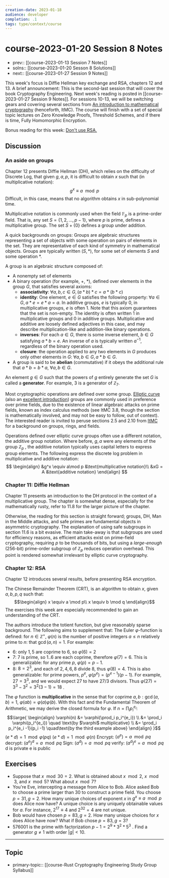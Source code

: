```yaml
---
creation-date: 2023-01-18
audience: developer
completion: .1
tags: type/context/course
---
```

# course-2023-01-20 Session 8 Notes
- prev:: [[course-2023-01-13 Session 7 Notes]]
- solns:: [[course-2023-01-20 Sesson 8 Solutions]]
- next:: [[course-2023-01-27 Session 9 Notes]]

This week's focus is Diffie Hellman key exchange and RSA, chapters 12 and 13. A brief announcement: This is the second-last session that will cover the book Cryptography Engineering. Next week's reading is posted in [[course-2023-01-27 Session 9 Notes]]. For sessions 10-13, we will be switching gears and covering several sections from [An introduction to mathematical cryptography](https://drive.google.com/drive/u/0/folders/1ILBHUZrDZDku3HfK1yyp6AbBD_F3nRm5) (henceforth, ItMC).  The course will finish with a set of special topic lectures on Zero Knowledge Proofs, Threshold Schemes, and if there is time, Fully Homomorphic Encryption.

Bonus reading for this week: [Don't use RSA.](https://github.com/trailofbits/publications/blob/master/papers/rsagtfo.pdf)

## Discussion
### An aside on groups
Chapter 12 presents Diffie Hellman (DH), which relies on the difficulty of Discrete Log, that given $g,a,p$, it is difficult to obtain $x$ such that (in multiplicative notation):
$$g^x \equiv a\mod p$$
Difficult, in this case, means that no algorithm obtains $x$ in sub-polynomial time.

Multiplicative notation is commonly used when the field $\mathbb F_p$ is a prime-order field. That is, any set $S=\{1,2,...,p-1\}$, where $p$ is prime, defines a multiplicative group. The set $S+\{0\}$ defines a group under addition.

A quick backgrounds on groups: Groups are algebraic structures representing a set of objects with some operation on pairs of elements in the set. They are representative of each kind of symmetry in mathematical objects. Groups are typically written $(S,*)$, for some set of elements $S$ and some operation $*$.

A group is an algebraic structure composed of:
- A nonempty set of elements
- A binary operation (for example, $+$, $*$), defined over elements in the group $G$, that satisfies several axioms:
    - **associativity**: $\forall a,b,c\in G, (a*b)*c=a*(b*c)$
    - **identity**: One element, $e\in G$ satisfies the following property: $\forall a\in G, a*e = e*a = a$. In additive groups, $e$ is typically $0$, in multiplicative groups, $e$ is often $1$. Note that this axiom guarantees that the set is non-empty. The identity is often written $1$ in multiplicative groups and $0$ in additive groups. Multiplicative and additive are loosely defined adjectives in this case, and may describe multiplication-like and addition-like binary operations.
    - **inverses**: For each $a\in G,$ there is some inverse element, $b\in G$ satisfying $a*b=e$. An inverse of $a$ is typically written $a^{-1}$, regardless of the binary operation used.
    - **closure**: the operation applied to any two elements in $G$ produces only other elements in $G$: $\forall a,b\in G, a*b\in G$.
- A group is said to be **abelian** (commutative) if it obeys the additional rule that $a*b=b*a,\ \forall a,b\in G$.

An element $g\in G$ such that the powers of $g$ entirely generate the set $G$ is called a **generator**. For example, $3$ is a generator of $\mathbb Z_7$.

Most cryptographic operations are defined over some group. [Elliptic curve](https://curves.xargs.org/) (also an [excellent introduction](https://research.nccgroup.com/2021/11/18/an-illustrated-guide-to-elliptic-curve-cryptography-validation/)) groups are commonly used in preference over prime fields, due to the existence of linear algebraic attacks on prime fields, known as index calculus methods (see ItMC 3.8, though the section is mathematically involved, and may not be easy to follow, out of context). The interested reader is invited to peruse sections 2.5 and 2.10 from [ItMC](https://drive.google.com/drive/u/0/folders/1ILBHUZrDZDku3HfK1yyp6AbBD_F3nRm5) for a background on groups, rings, and fields.

Operations defined over elliptic curve groups often use a different notation, the additive group notation. Where before, $g,a$ were any elements of the group $\mathbb Z_p$ , the additive notation typically uses capital letters to express group elements. The following express the discrete log problem in multiplicative and additive notation:
$$
\begin{align}
&g^x \equiv a\mod p &\text{multiplicative notation}\\
&xG = A &\text{additive notation}
\end{align}
$$

### Chapter 11: Diffie Hellman
Chapter 11 presents an introduction to the DH protocol in the context of a multiplicative group. The chapter is somewhat dense, especially for the mathematically rusty, refer to 11.8 for the larger picture of the chapter.

Otherwise, the reading for this section is straight forward; groups, DH, Man in the Middle attacks, and safe primes are fundamental objects in asymmetric cryptography. The explanation of using safe subgroups in section 11.6 is a bit evasive. The main take-away is that subgroups are used for efficiency reasons, as efficient attacks exist on prime-field cryptography, requiring $p$ to be thousands of bits, but using a *large-enough* (256-bit) prime-order subgroup of $\mathbb Z_p$ reduces operation overhead. This point is rendered somewhat irrelevant by elliptic curve cryptography.


### Chapter 12: RSA
Chapter 12 introduces several results, before presenting RSA encryption.

The Chinese Remainder Theorem (CRT), is an algorithm to obtain $x$, given $a,b,p,q$ such that:
$$\begin{align}
x \equiv a \mod p\\
x \equiv b \mod q
\end{align}$$
The exercises this week are especially recommended to gain an understanding of the CRT.

The authors introduce the totient function, but give reasonably sparse background. The following aims to supplement that:
The Euler $\varphi$-function is defined: for $n\in \mathbb Z^+$, $\varphi(n)$ is the number of positive integers $a\le n$ relatively prime to $n$: that $\gcd(a,n)=1$. For example:
- $6$: only $1,5$ are coprime to $6$, so $\varphi(6)=2$
- $7$: $7$ is prime, so $1..6$ are each coprime, therefore $\varphi(7)=6$. This is generalizable: for any prime $p$, $\varphi(p)=p-1$.
- 8: $8=2^3$, and each of $2,4,6,8$ divide 8, thus $\varphi(8)=4$. This is also generalizable: for prime powers, $p^e$, $\varphi(p^e)= (p^{e-1})(p-1)$. For example, $27=3^3$, and we would expect 27 to have $27/3$ divisors. Thus $\varphi(27)= 3^3-3^2=3^2(3-1)=18$ .

The $\varphi$ function is **multiplicative** in the sense that for coprime $a,b: \gcd(a,b)=1$, $\varphi(ab)=\varphi(a)\varphi(b)$. With this fact and the Fundamental Theorem of Arithmetic, we may derive the closed formula for $\varphi$.  If $n=\prod_i p_i^{e_i}$:
$$\large{
\begin{align}
\varphi(n) &= \varphi(\prod_i p_i^{e_i}) \\
&= \prod_i \varphi(p_i^{e_i}) \quad \text{by $\varphi$ multiplicative} \\
&= \prod_i p_i^{e_i -1}(p_i -1) \quad\text{by the third example above}
\end{align}
}$$
$(e*d) = 1 \mod \varphi(pq)$
$(e*d) = 1 \mod \varphi(n)$
Encrypt: $(a^e) = a \mod pq$
decrypt: $(a^e)^d = a \mod pq$
Sign: $(a^d) = a \mod pq$
verify: $(a^d)^e = a \mod pq$
d is private
e is public

## Exercises
- Suppose that $x\mod 30=2$. What is obtained about $x\mod 2$, $x\mod 3$, and $x\mod 5$? What about $x\mod 7$?
- You're Eve, intercepting a message from Alice to Bob. Alice asked Bob to choose a prime larger than 30 to construct a prime field. You choose $p=31, g=2$. How many unique choices of exponent $x$ in $g^x\equiv a\mod p$ does Alice now have? A unique choice is any uniquely obtainable values for $a$. For instance, $2^{17}\equiv 4$ and $2^{32}=4$ are not unique.
- Bob would have chosen $p=83, g=2$. How many unique choices for $x$ does Alice have now? What if Bob chose $p=83,g=3$?
- 576001 is the prime with factorization $p-1=2^9*3^2*5^3$ . Find a generator $g\ne 1$ with order $|g|< 10$.

---
## Topic
- primary-topic:: [[course-Rust Cryptography Engineering Study Group Syllabus]]